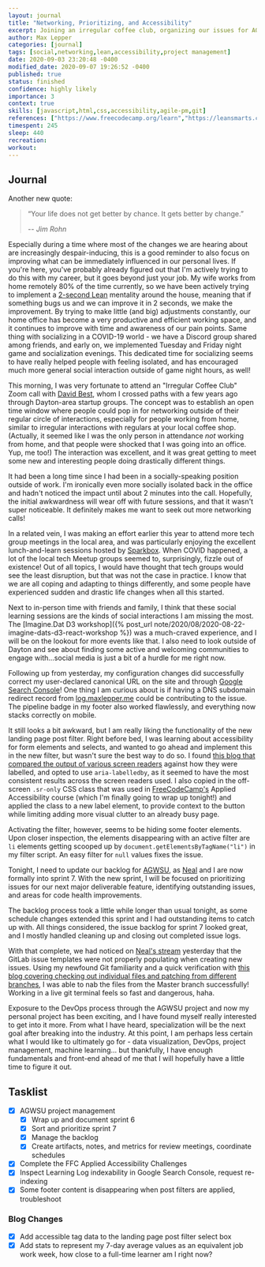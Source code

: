 ```yaml
---
layout: journal
title: "Networking, Prioritizing, and Accessibility"
excerpt: Joining an irregular coffee club, organizing our issues for AGWSU, blog improvements and accessibility, and adding the equivalent second job time commitment being devoted to this learning journey.
author: Max Lepper
categories: [journal]
tags: [social,networking,lean,accessibility,project management]
date: 2020-09-03 23:20:48 -0400
modified_date: 2020-09-07 19:26:52 -0400
published: true
status: finished
confidence: highly likely
importance: 3
context: true
skills: [javascript,html,css,accessibility,agile-pm,git]
references: ["https://www.freecodecamp.org/learn","https://leansmarts.com/summary-2-second-lean/","https://search.google.com/search-console/about","https://www.linkedin.com/in/davidebest","https://seesparkbox.com/","https://agwsu.org/","https://www.linkedin.com/in/nealstrobl/","http://www.davidmacd.com/blog/select-box-label.html","https://www.twitch.tv/happydevelopment","http://nicolasgallagher.com/git-checkout-specific-files-from-another-branch/"]
timespent: 245
sleep: 440
recreation:
workout:
---
```


## Journal

Another new quote:

>“Your life does not get better by chance. It gets better by change.”
>
> -- <cite>Jim Rohn</cite>

Especially during a time where most of the changes we are hearing about are increasingly despair-inducing, this is a good reminder to also focus on improving what can be immediately influenced in our personal lives. If you're here, you've probably already figured out that I'm actively trying to do this with my career, but it goes beyond just your job. My wife works from home remotely 80% of the time currently, so we have been actively trying to implement a [2-second Lean]({{page.references[1]}}) mentality around the house, meaning that if something bugs us and we can improve it in 2 seconds, we make the improvement. By trying to make little (and big) adjustments constantly, our home office has become a very productive and efficient working space, and it continues to improve with time and awareness of our pain points. Same thing with socializing in a COVID-19 world - we have a Discord group shared among friends, and early on, we implemented Tuesday and Friday night game and socialization evenings. This dedicated time for socializing seems to have really helped people with feeling isolated, and has encouraged much more general social interaction outside of game night hours, as well!

This morning, I was very fortunate to attend an "Irregular Coffee Club" Zoom call with [David Best]({{page.references[3]}}), whom I crossed paths with a few years ago through Dayton-area startup groups. The concept was to establish an open time window where people could pop in for networking outside of their regular circle of interactions, especially for people working from home, similar to irregular interactions with regulars at your local coffee shop. (Actually, it seemed like I was the only person in attendance _not_ working from home, and that people were shocked that I was going into an office. Yup, me too!) The interaction was excellent, and it was great getting to meet some new and interesting people doing drastically different things.

It had been a long time since I had been in a socially-speaking position outside of work. I'm ironically even more socially isolated back in the office and hadn't noticed the impact until about 2 minutes into the call. Hopefully, the initial awkwardness will wear off with future sessions, and that it wasn't super noticeable. It definitely makes me want to seek out more networking calls!

In a related vein, I was making an effort earlier this year to attend more tech group meetings in the local area, and was particularly enjoying the excellent lunch-and-learn sessions hosted by [Sparkbox]({{page.references[4]}}). When COVID happened, a lot of the local tech Meetup groups seemed to, surprisingly, fizzle out of existence! Out of all topics, I would have thought that tech groups would see the least disruption, but that was not the case in practice. I know that we are all coping and adapting to things differently, and some people have experienced sudden and drastic life changes when all this started.

Next to in-person time with friends and family, I think that these social learning sessions are the kinds of social interactions I am missing the most. The [Imagine.Dat D3 workshop]({% post_url note/2020/08/2020-08-22-imagine-dats-d3-react-workshop %}) was a much-craved experience, and I will be on the lookout for more events like that. I also need to look outside of Dayton and see about finding some active and welcoming communities to engage with...social media is just a bit of a hurdle for me right now.

Following up from yesterday, my configuration changes did successfully correct my user-declared canonical URL on the site and through [Google Search Console]({{page.references[2]}})! One thing I am curious about is if having a DNS subdomain redirect record from [log.maxlepper.me](http://log.maxlepper.me) could be contributing to the issue. The pipeline badge in my footer also worked flawlessly, and everything now stacks correctly on mobile.

It still looks a bit awkward, but I am really liking the functionality of the new landing page post filter. Right before bed, I was learning about accessibility for form elements and selects, and wanted to go ahead and implement this in the new filter, but wasn't sure the best way to do so. I found [this blog that compared the output of various screen readers]({{page.references[7]}}) against how they were labelled, and opted to use `aria-labelledby`, as it seemed to have the most consistent results across the screen readers used. I also copied in the off-screen `.sr-only` CSS class that was used in [FreeCodeCamp's]({{page.references[0]}}) Applied Accessibility course (which I'm finally going to wrap up tonight!) and applied the class to a new label element, to provide context to the button while limiting adding more visual clutter to an already busy page.

Activating the filter, however, seems to be hiding some footer elements. Upon closer inspection, the elements disappearing with an active filter are `li` elements getting scooped up by `document.getElementsByTagName("li")` in my filter script. An easy filter for `null` values fixes the issue.

Tonight, I need to update our backlog for [AGWSU]({{page.references[5]}}), as [Neal]({{page.references[6]}}) and I are now formally into sprint 7. With the new sprint, I will be focused on prioritizing issues for our next major deliverable feature, identifying outstanding issues, and areas for code health improvements.

The backlog process took a little while longer than usual tonight, as some schedule changes extended this sprint and I had outstanding items to catch up with. All things considered, the issue backlog for sprint 7 looked great, and I mostly handled cleaning up and closing out completed issue logs.

With that complete, we had noticed on [Neal's stream]({{page.references[8]}}) yesterday that the GitLab issue templates were not properly populating when creating new issues. Using my newfound Git familiarity and a quick verification with [this blog covering checking out individual files and patching from different branches]({{page.references[9]}}), I was able to nab the files from the Master branch successfully! Working in a live git terminal feels so fast and dangerous, haha.

Exposure to the DevOps process through the AGWSU project and now my personal project has been exciting, and I have found myself really interested to get into it more. From what I have heard, specialization will be the next goal after breaking into the industry. At this point, I am perhaps less certain what I would like to ultimately go for - data visualization, DevOps, project management, machine learning... but thankfully, I have enough fundamentals and front-end ahead of me that I will hopefully have a little time to figure it out.

## Tasklist

- [x] AGWSU project management
  - [x] Wrap up and document sprint 6
  - [x] Sort and prioritize sprint 7
  - [x] Manage the backlog
  - [x] Create artifacts, notes, and metrics for review meetings, coordinate schedules
- [x] Complete the FFC Applied Accessibility Challenges
- [x] Inspect Learning Log indexability in Google Search Console, request re-indexing
- [x] Some footer content is disappearing when post filters are applied, troubleshoot

### Blog Changes
- [x] Add accessible tag data to the landing page post filter select box
- [x] Add stats to represent my 7-day average values as an equivalent job work week, how close to a full-time learner am I right now?